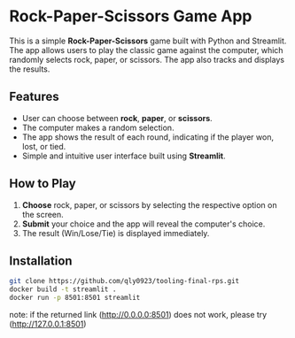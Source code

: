 # Rock-Paper-Scissors Game App

This is a simple **Rock-Paper-Scissors** game built with Python and Streamlit. The app allows users to play the classic game against the computer, which randomly selects rock, paper, or scissors. The app also tracks and displays the results.

## Features

- User can choose between **rock**, **paper**, or **scissors**.
- The computer makes a random selection.
- The app shows the result of each round, indicating if the player won, lost, or tied.
- Simple and intuitive user interface built using **Streamlit**.

## How to Play

1. **Choose** rock, paper, or scissors by selecting the respective option on the screen.
2. **Submit** your choice and the app will reveal the computer's choice.
3. The result (Win/Lose/Tie) is displayed immediately.

## Installation

```bash
git clone https://github.com/qly0923/tooling-final-rps.git
docker build -t streamlit .
docker run -p 8501:8501 streamlit
```

note: if the returned link (http://0.0.0.0:8501) does not work, please try (http://127.0.0.1:8501)
